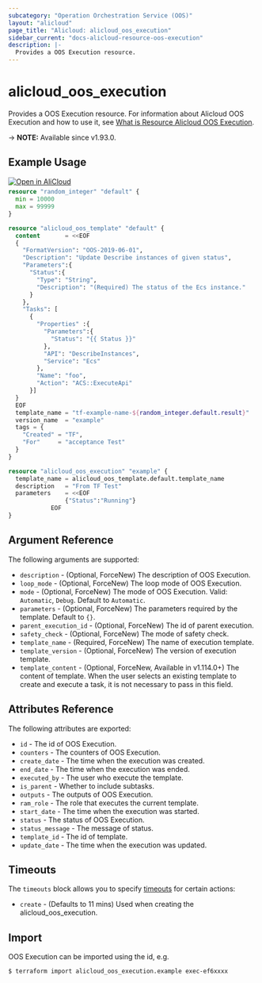 ```yaml
---
subcategory: "Operation Orchestration Service (OOS)"
layout: "alicloud"
page_title: "Alicloud: alicloud_oos_execution"
sidebar_current: "docs-alicloud-resource-oos-execution"
description: |-
  Provides a OOS Execution resource.
---
```


# alicloud_oos_execution

Provides a OOS Execution resource. For information about Alicloud OOS Execution and how to use it, see [What is Resource Alicloud OOS Execution](https://www.alibabacloud.com/help/doc-detail/120771.htm).

-> **NOTE:** Available since v1.93.0.

## Example Usage

<div style="display: block;margin-bottom: 40px;"><div class="oics-button" style="float: right;position: absolute;margin-bottom: 10px;">
  <a href="https://api.aliyun.com/terraform?resource=alicloud_oos_execution&exampleId=7bac5c9b-d872-f1bd-7010-aae94025a21433b48066&activeTab=example&spm=docs.r.oos_execution.0.7bac5c9bd8&intl_lang=EN_US" target="_blank">
    <img alt="Open in AliCloud" src="https://img.alicdn.com/imgextra/i1/O1CN01hjjqXv1uYUlY56FyX_!!6000000006049-55-tps-254-36.svg" style="max-height: 44px; max-width: 100%;">
  </a>
</div></div>

```terraform
resource "random_integer" "default" {
  min = 10000
  max = 99999
}

resource "alicloud_oos_template" "default" {
  content       = <<EOF
  {
    "FormatVersion": "OOS-2019-06-01",
    "Description": "Update Describe instances of given status",
    "Parameters":{
      "Status":{
        "Type": "String",
        "Description": "(Required) The status of the Ecs instance."
      }
    },
    "Tasks": [
      {
        "Properties" :{
          "Parameters":{
            "Status": "{{ Status }}"
          },
          "API": "DescribeInstances",
          "Service": "Ecs"
        },
        "Name": "foo",
        "Action": "ACS::ExecuteApi"
      }]
  }
  EOF
  template_name = "tf-example-name-${random_integer.default.result}"
  version_name  = "example"
  tags = {
    "Created" = "TF",
    "For"     = "acceptance Test"
  }
}

resource "alicloud_oos_execution" "example" {
  template_name = alicloud_oos_template.default.template_name
  description   = "From TF Test"
  parameters    = <<EOF
				{"Status":"Running"}
		  	EOF
}
```

## Argument Reference

The following arguments are supported:

* `description` - (Optional, ForceNew) The description of OOS Execution.
* `loop_mode` - (Optional, ForceNew) The loop mode of OOS Execution.
* `mode` - (Optional, ForceNew) The mode of OOS Execution. Valid: `Automatic`, `Debug`. Default to `Automatic`.
* `parameters` - (Optional, ForceNew) The parameters required by the template. Default to `{}`.
* `parent_execution_id` - (Optional, ForceNew) The id of parent execution.
* `safety_check` - (Optional, ForceNew) The mode of safety check.
* `template_name` - (Required, ForceNew) The name of execution template.
* `template_version` - (Optional, ForceNew) The version of execution template.
* `template_content` - (Optional, ForceNew, Available in v1.114.0+) The content of template. When the user selects an existing template to create and execute a task, it is not necessary to pass in this field.
                    
## Attributes Reference

The following attributes are exported:

* `id` - The id of OOS Execution.
* `counters` - The counters of OOS Execution.
* `create_date` - The time when the execution was created.
* `end_date` - The time when the execution was ended.
* `executed_by` - The user who execute the template.
* `is_parent` - Whether to include subtasks.
* `outputs` - The outputs of OOS Execution.
* `ram_role` - The role that executes the current template.
* `start_date` - The time when the execution was started.
* `status` - The status of OOS Execution.
* `status_message` - The message of status.
* `template_id` - The id of template.
* `update_date` - The time when the execution was updated.

## Timeouts


The `timeouts` block allows you to specify [timeouts](https://www.terraform.io/docs/configuration-0-11/resources.html#timeouts) for certain actions:

* `create` - (Defaults to 11 mins) Used when creating the alicloud_oos_execution.

## Import

OOS Execution can be imported using the id, e.g.

```shell
$ terraform import alicloud_oos_execution.example exec-ef6xxxx
```
